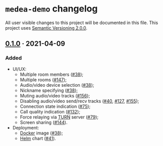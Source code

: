 `medea-demo` changelog
======================

All user visible changes to this project will be documented in this file. This project uses [Semantic Versioning 2.0.0].




## [0.1.0] · 2021-04-09
[0.1.0]: https://github.com/instrumentisto/medea/tree/medea-demo-0.1.0/jason/demo

### Added

- UI/UX:
    - Multiple room members ([#38]);
    - Multiple rooms ([#147]);
    - Audio/video device selection ([#38]);
    - Nickname specifying ([#38]);
    - Muting audio/video tracks ([#156]);
    - Disabling audio/video send/recv tracks ([#40], [#127], [#155]);
    - Connection state indication ([#75]);
    - Call quality indication ([#132]);
    - Force relaying via [TURN] server ([#79]);
    - Screen sharing ([#144]).
- Deployment:
    - [Docker] image ([#38]);
    - [Helm] chart ([#41]).

[#38]: https://github.com/instrumentisto/medea/pull/38
[#40]: https://github.com/instrumentisto/medea/pull/40
[#41]: https://github.com/instrumentisto/medea/pull/41
[#75]: https://github.com/instrumentisto/medea/pull/75
[#79]: https://github.com/instrumentisto/medea/pull/79
[#127]: https://github.com/instrumentisto/medea/pull/127
[#132]: https://github.com/instrumentisto/medea/pull/132
[#144]: https://github.com/instrumentisto/medea/pull/144
[#147]: https://github.com/instrumentisto/medea/pull/147
[#155]: https://github.com/instrumentisto/medea/pull/155
[#156]: https://github.com/instrumentisto/medea/pull/156





[Docker]: https://docker.io
[Helm]: https://helm.sh
[Semantic Versioning 2.0.0]: https://semver.org
[TURN]: https://webrtc.org/getting-started/turn-server
